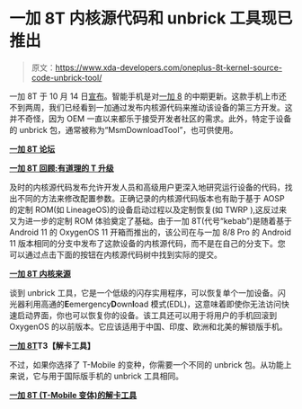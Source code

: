 # 一加 8T 内核源代码和 unbrick 工具现已推出

> 原文：<https://www.xda-developers.com/oneplus-8t-kernel-source-code-unbrick-tool/>

一加 8T 于 10 月 14 日[宣布](https://www.xda-developers.com/oneplus-8t-specifications-features-pricing-availability/)。智能手机是对[一加 8](https://forum.xda-developers.com/oneplus-8) 的中期更新。这款手机上市还不到两周，我们已经看到一加通过发布内核源代码来推动该设备的第三方开发。这并不奇怪，因为 OEM 一直以来都乐于接受开发者社区的需求。此外，特定于设备的 unbrick 包，通常被称为“MsmDownloadTool”，也可供使用。

**[一加 8T 论坛](https://forum.xda-developers.com/oneplus-8t)**

**[一加 8T 回顾:有道理的 T 升级](https://www.xda-developers.com/oneplus-8t-review/)**

及时的内核源代码发布允许开发人员和高级用户更深入地研究运行设备的代码，找出不同的方法来修改配置参数。正确记录的内核源代码版本也有助于基于 AOSP 的定制 ROM(如 LineageOS)的设备启动过程以及定制恢复(如 TWRP ),这反过来又为进一步的定制 ROM 体验奠定了基础。由于一加 8T(代号“kebab”)是随着基于 Android 11 的 OxygenOS 11 开箱而推出的，该公司在与一加 8/8 Pro 的 Android 11 版本相同的分支中发布了这款设备的内核源代码，而不是在自己的分支下。您可以通过点击下面的按钮在内核源代码树中找到实际的提交。

**[一加 8T 内核来源](https://github.com/OnePlusOSS/android_kernel_oneplus_sm8250/commit/6b0c4467b173026171efe9d033e387f9b18b14e1)**

谈到 unbrick 工具，它是一个低级的闪存实用程序，可以恢复单个一加设备。闪光器利用高通的**E**emergency**D**own**l**oad 模式(EDL)，这意味着即使你无法访问快速启动界面，你也可以恢复你的设备。该工具还可以用于将用户的手机回滚到 OxygenOS 的以前版本。它应该适用于中国、印度、欧洲和北美的解锁版手机。

**[一加 8T](https://forum.xda-developers.com/oneplus-8t/how-to/op8t-unbrick-tool-to-restore-device-to-t4180837)T3【解卡工具】**

不过，如果你选择了 T-Mobile 的变种，你需要一个不同的 unbrick 包。从功能上来说，它与用于国际版手机的 unbrick 工具相同。

**[一加 8T (T-Mobile 变体)的解卡工具](https://forum.xda-developers.com/oneplus-8t/how-to/op8t-unbrick-tool-to-restore-device-to-t4180981/)**